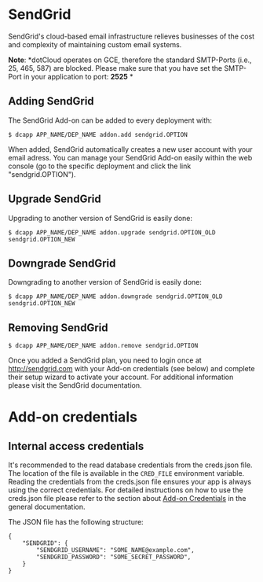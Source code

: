 # SendGrid

SendGrid's cloud-based email infrastructure relieves businesses of the cost and complexity of maintaining custom email systems.

**Note**: *dotCloud operates on GCE, therefore the standard SMTP-Ports (i.e., 25, 465, 587) are blocked. Please make sure that you have set the SMTP-Port in your application to port: **2525** *

## Adding SendGrid

The SendGrid Add-on can be added to every deployment with:

~~~
$ dcapp APP_NAME/DEP_NAME addon.add sendgrid.OPTION
~~~

When added, SendGrid automatically creates a new user account with your email adress. You can manage your SendGrid Add-on easily within the web console (go to the specific deployment and click the link "sendgrid.OPTION").

## Upgrade SendGrid

Upgrading to another version of SendGrid is easily done:

~~~
$ dcapp APP_NAME/DEP_NAME addon.upgrade sendgrid.OPTION_OLD sendgrid.OPTION_NEW
~~~

## Downgrade SendGrid

Downgrading to another version of SendGrid is easily done:

~~~
$ dcapp APP_NAME/DEP_NAME addon.downgrade sendgrid.OPTION_OLD sendgrid.OPTION_NEW
~~~

## Removing SendGrid

~~~
$ dcapp APP_NAME/DEP_NAME addon.remove sendgrid.OPTION
~~~

Once you added a SendGrid plan, you need to login once at http://sendgrid.com with your Add-on credentials (see below) and complete their setup wizard to activate your account. For additional information please visit the SendGrid documentation.

# Add-on credentials

## Internal access credentials

It's recommended to the read database credentials from the creds.json file. The location of the file is available in the `CRED_FILE` environment variable. Reading the credentials from the creds.json file ensures your app is always using the correct credentials. For detailed instructions on how to use the creds.json file please refer to the section about [Add-on Credentials](https://next.dotcloud.com/dev-center/platform-documentation#add-ons) in the general documentation.

The JSON file has the following structure:

~~~
{
    "SENDGRID": {
        "SENDGRID_USERNAME": "SOME_NAME@example.com",
        "SENDGRID_PASSWORD": "SOME_SECRET_PASSWORD",
    }
}
~~~
